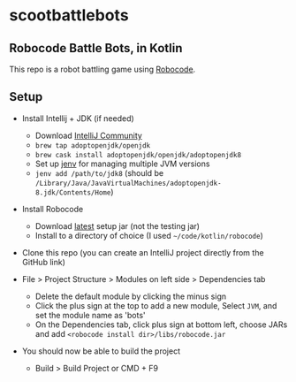 # scootbattlebots
Robocode Battle Bots, in Kotlin
-----

This repo is a robot battling game using [Robocode](https://robocode.sourceforge.io/).

Setup
---

- Install Intellij + JDK (if needed)
  - Download [IntelliJ Community](https://www.jetbrains.com/idea/download/#section=mac)
  - `brew tap adoptopenjdk/openjdk`
  - `brew cask install adoptopenjdk/openjdk/adoptopenjdk8`
  - Set up [jenv](https://developer.bring.com/blog/configuring-jenv-the-right-way/) for managing multiple JVM versions
  - `jenv add /path/to/jdk8` (should be `/Library/Java/JavaVirtualMachines/adoptopenjdk-8.jdk/Contents/Home`)

- Install Robocode
  - Download [latest](https://sourceforge.net/projects/robocode/files/robocode/) setup jar (not the testing jar)
  - Install to a directory of choice (I used `~/code/kotlin/robocode`)

- Clone this repo (you can create an IntelliJ project directly from the GitHub link)

- File > Project Structure > Modules on left side > Dependencies tab
  - Delete the default module by clicking the minus sign
  - Click the plus sign at the top to add a new module, Select `JVM`, and set the module name as 'bots'
  - On the Dependencies tab, click plus sign at bottom left, choose JARs and add  `<robocode install dir>/libs/robocode.jar`

- You should now be able to build the project
  - Build > Build Project or CMD + F9

